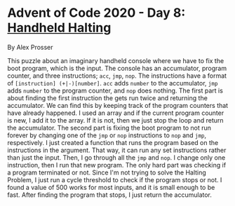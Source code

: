 # Advent of Code 2020 - Day 8: [Handheld Halting](https://adventofcode.com/2020/day/8)
By Alex Prosser

This puzzle about an imaginary handheld console where we have to fix the boot program, which is the input. The console has an accumulator, program counter, and three instructions; `acc`, `jmp`, `nop`. The instructions have a format of `[instruction] (+|-)[number]`. `acc` adds `number` to the accumulator, `jmp` adds `number` to the program counter, and `nop` does nothing. The first part is about finding the first instruction the gets run twice and returning the accumulator. We can find this by keeping track of the program counters that have already happened. I used an array and if the current program counter is new, I add it to the array. If it is not, then we just stop the loop and return the accumulator. The second part is fixing the boot program to not run forever by changing one of the `jmp` or `nop` instructions to `nop` and `jmp`, respectively. I just created a function that runs the program based on the instructions in the argument. That way, it can run any set instructions rather than just the input. Then, I go through all the `jmp` and `nop`. I change only one instruction, then I run that new program. The only hard part was checking if a program terminated or not. Since I'm not trying to solve the Halting Problem, I just run a cycle threshold to check if the program stops or not. I found a value of 500 works for most inputs, and it is small enough to be fast. After finding the program that stops, I just return the accumulator.